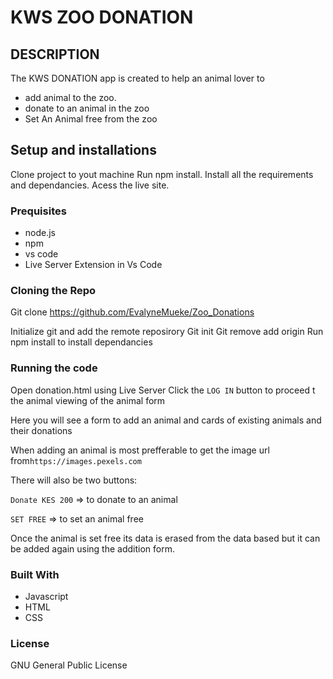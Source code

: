 # KWS ZOO DONATION
## DESCRIPTION

The KWS DONATION app is created to help an animal lover to
* add animal to the zoo.
* donate to an animal in the zoo 
* Set An Animal free from the zoo

## Setup and installations

Clone project to yout machine
Run npm install.
Install all the requirements and dependancies.
Acess the live site.

### Prequisites
* node.js
* npm 
* vs code 
* Live Server Extension in Vs Code

### Cloning the Repo
Git clone https://github.com/EvalyneMueke/Zoo_Donations

Initialize git and add the remote reposirory
Git init
Git remove add origin 
Run npm install to install dependancies

### Running the code

Open donation.html using Live Server
Click the `LOG IN` button to proceed t the animal viewing of the animal form

Here you will  see a form to add an animal and cards of existing animals and their donations

When adding an animal is most prefferable to get the image url from`https://images.pexels.com`

There will also be two buttons:

`Donate KES 200` => to donate to an animal

`SET FREE` => to set an animal free

Once the animal is set free its data is erased from the data based but it can be added again using the addition form.

### Built With 
* Javascript
* HTML
* CSS

### License

GNU General Public License





